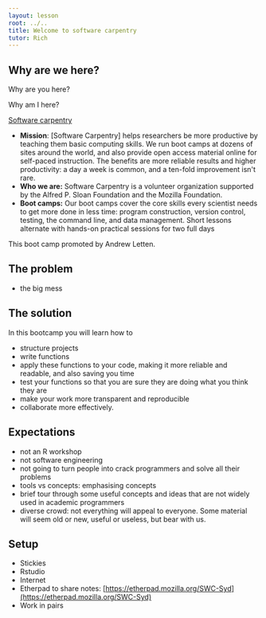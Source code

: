```yaml
---
layout: lesson
root: ../..
title: Welcome to software carpentry
tutor: Rich
---
```


## Why are we here?

Why are you here?

Why am I here?

<!-- Hype

- anyone can code: https://www.youtube.com/watch?v=qYZF6oIZtfc&list=PLzdnOPI1iJNe1WmdkMG-Ca8cLQpdEAL7Q
- Obama asks you to learn to code: https://www.youtube.com/watch?v=6XvmhE1J9PY&list=PLzdnOPI1iJNe1WmdkMG-Ca8cLQpdEAL7Q
- code, the new literacy: https://www.youtube.com/watch?v=MwLXrN0Yguk&list=PLzdnOPI1iJNe1WmdkMG-Ca8cLQpdEAL7Q
- what most schools don't teach: https://www.youtube.com/watch?v=nKIu9yen5nc&feature=c4-overview-vl&list=PLzdnOPI1iJNe1WmdkMG-Ca8cLQpdEAL7Q
- why I want to write nice R code: http://nicercode.github.io/blog/2013-04-05-why-nice-code/
 -->

[Software carpentry](http://www.software-carpentry.org/)

- **Mission**: [Software Carpentry] helps researchers be more productive by teaching them basic computing skills. We run boot camps at dozens of sites around the world, and also provide open access material online for self-paced instruction. The benefits are more reliable results and higher productivity: a day a week is common, and a ten-fold improvement isn't rare.
- **Who we are:** Software Carpentry is a volunteer organization supported by the Alfred P. Sloan Foundation and the Mozilla Foundation.
- **Boot camps:** Our boot camps cover the core skills every scientist needs to get more done in less time: program construction, version control, testing, the command line, and data management. Short lessons alternate with hands-on practical sessions for two full days

This boot camp promoted by Andrew Letten.

## The problem

- the big mess

## The solution

In this bootcamp you will learn how to

- structure projects
- write functions
- apply these functions to your code, making it more reliable and readable, and also saving you time
- test your functions so that you are sure they are doing what you think they are
- make your work more transparent and reproducible
- collaborate more effectively.

## Expectations

- not an R workshop
- not software engineering
- not going to turn people into crack programmers and solve all their problems
- tools vs concepts: emphasising concepts
- brief tour through some useful concepts and ideas that are not widely used in academic programmers
- diverse crowd: not everything will appeal to everyone.  Some material will seem old or new, useful or useless, but bear with us.

## Setup

- Stickies
- Rstudio
- Internet
- Etherpad to share notes: [https://etherpad.mozilla.org/SWC-Syd](https://etherpad.mozilla.org/SWC-Syd)
- Work in pairs
